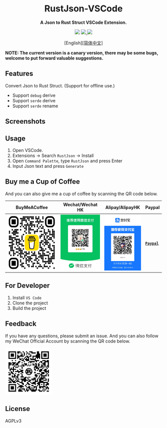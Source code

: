 <div align="center">
    <h1>RustJson-VSCode</h1>
    <p><b>A Json to Rust Struct VSCode Extension.</b></p>
    <img src="https://img.shields.io/badge/status-developing-green.svg?style=flat" />
    <a target="_blank" href="https://github.com/1595901624/RustJson/releases">
      <img src="https://img.shields.io/badge/latest%20version-v0.0.1.Canary-blue.svg?style=flat" />
    </a>
    <img src="https://img.shields.io/badge/license-AGPLv3-orange.svg?style=flat" />
    <p>[English]<a href="https://github.com/1595901624/RustJson-vscode/blob/main/README_CN.md"><span>[简体中文]</span></a></p>
</div>

**NOTE: The current version is a canary version, there may be some bugs, welcome to put forward valuable
suggestions.**

## Features

Convert Json to Rust Struct. (Support for offline use.)

* Support `debug` derive
* Support `serde` derive
* Support `serde` rename

## Screenshots



## Usage

1. Open VSCode.
2. Extensions -> Search `RustJson` -> Install
3. Open `Command Palette`, type `RustJson` and press Enter
4. Input Json text and press `Generate`

## Buy me a Cup of Coffee

And you can also give me a cup of coffee by scanning the QR code below.

| BuyMeACoffee                                                 | Wechat/Wechat HK                                             | Alipay/AlipayHK                                              | Paypal                                                  |
| ------------------------------------------------------------ | ------------------------------------------------------------ | ------------------------------------------------------------ | ------------------------------------------------------- |
| <a target="_blank" href="https://www.buymeacoffee.com/hycloris"><img src="https://raw.githubusercontent.com/1595901624/RustJson-vscode/main/demo/bmc_qr.png" height="180" /></a> | <img src="https://raw.githubusercontent.com/1595901624/RustJson-vscode/main/demo/wechat.jpeg" height="180" /> | <img src="https://raw.githubusercontent.com/1595901624/RustJson-vscode/main/demo/alipay.jpeg" height="180" /> | [**`Paypal`**](https://www.paypal.com/paypalme/haoyu94) |


## For Developer

1. Install `VS Code`
2. Clone the project
3. Build the project

## Feedback

If you have any questions, please submit an issue. And you can also follow my WeChat Official Account by scanning the QR
code below.

<img src="https://raw.githubusercontent.com/1595901624/RustJson-vscode/main/demo/qrcode.jpeg" width="30%">

## License

AGPLv3